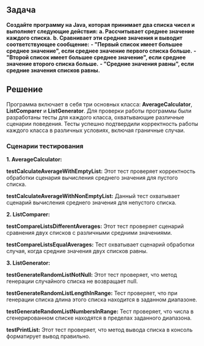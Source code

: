 ## Задача
**Создайте программу на Java, которая принимает два списка чисел и выполняет следующие действия:**
**a. Рассчитывает среднее значение каждого списка.**
**b. Сравнивает эти средние значения и выводит соответствующее сообщение:**
**- "Первый список имеет большее среднее значение", если среднее значение первого списка больше.**
**- "Второй список имеет большее среднее значение", если среднее значение второго списка больше.**
**- "Средние значения равны", если средние значения списков равны.**

## Решение
Программа включает в себя три основных класса: **AverageCalculator**, **ListComparer** и **ListGenerator**.
Для проверки работы программы были разработаны тесты для каждого класса, охватывающие различные сценарии поведения.
Тесты успешно подтвердили корректность работы каждого класса в различных условиях, включая граничные случаи.

### Сценарии тестирования

**1. AverageCalculator:**

**testCalculateAverageWithEmptyList:** Этот тест проверяет корректность обработки сценария вычисления среднего значения для пустого списка.

**testCalculateAverageWithNonEmptyList:** Данный тест охватывает сценарий вычисления среднего значения для непустого списка.

**2. ListComparer:**

**testCompareListsDifferentAverages:** Этот тест проверяет сценарий сравнения двух списков с различными средними значениями.

**testCompareListsEqualAverages:** Тест охватывает сценарий обработки случая, когда средние значения двух списков равны.

**3. ListGenerator:**

**testGenerateRandomListNotNull:** Этот тест проверяет, что метод генерации случайного списка не возвращает null.

**testGenerateRandomListLengthInRange:** Тест проверяет, что при генерации списка длина этого списка находится в заданном диапазоне.

**testGenerateRandomListNumbersInRange:** Тест проверяет, что числа в сгенерированном списке находятся в пределах заданного диапазона. 

**testPrintList:** Этот тест проверяет, что метод вывода списка в консоль форматирует вывод правильно.


